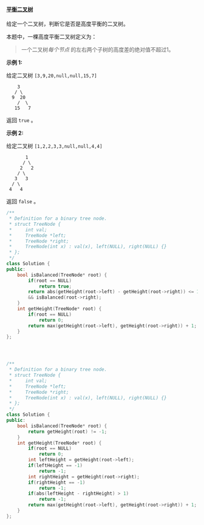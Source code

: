 #### [平衡二叉树](https://leetcode-cn.com/problems/balanced-binary-tree/)

给定一个二叉树，判断它是否是高度平衡的二叉树。

本题中，一棵高度平衡二叉树定义为：

> 一个二叉树*每个节点* 的左右两个子树的高度差的绝对值不超过1。

**示例 1:**

给定二叉树 `[3,9,20,null,null,15,7]`

```
    3
   / \
  9  20
    /  \
   15   7
```

返回 `true` 。

**示例 2:**

给定二叉树 `[1,2,2,3,3,null,null,4,4]`

```
       1
      / \
     2   2
    / \
   3   3
  / \
 4   4
```

返回 `false` 。

```c++
/**
 * Definition for a binary tree node.
 * struct TreeNode {
 *     int val;
 *     TreeNode *left;
 *     TreeNode *right;
 *     TreeNode(int x) : val(x), left(NULL), right(NULL) {}
 * };
 */
class Solution {
public:
    bool isBalanced(TreeNode* root) {
        if(root == NULL)
            return true;
        return abs(getHeight(root->left) - getHeight(root->right)) <= 1 && isBalanced(root->left)
        && isBalanced(root->right);
    }
    int getHeight(TreeNode* root) {
        if(root == NULL)
            return 0;
        return max(getHeight(root->left), getHeight(root->right)) + 1;
    }
};




/**
 * Definition for a binary tree node.
 * struct TreeNode {
 *     int val;
 *     TreeNode *left;
 *     TreeNode *right;
 *     TreeNode(int x) : val(x), left(NULL), right(NULL) {}
 * };
 */
class Solution {
public:
    bool isBalanced(TreeNode* root) {
        return getHeight(root) != -1;
    }
    int getHeight(TreeNode* root) {
        if(root == NULL)
            return 0;
        int leftHeight = getHeight(root->left);
        if(leftHeight == -1)
            return -1;
        int rightHeight = getHeight(root->right);
        if(rightHeight == -1)
            return -1;
        if(abs(leftHeight - rightHeight) > 1)
            return -1;
        return max(getHeight(root->left), getHeight(root->right)) + 1;
    }
};
```

